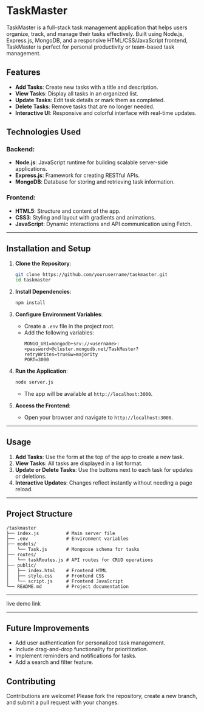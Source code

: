 
# **TaskMaster**

TaskMaster is a full-stack task management application that helps users organize, track, and manage their tasks effectively. Built using Node.js, Express.js, MongoDB, and a responsive HTML/CSS/JavaScript frontend, TaskMaster is perfect for personal productivity or team-based task management.

## **Features**

- **Add Tasks**: Create new tasks with a title and description.
- **View Tasks**: Display all tasks in an organized list.
- **Update Tasks**: Edit task details or mark them as completed.
- **Delete Tasks**: Remove tasks that are no longer needed.
- **Interactive UI**: Responsive and colorful interface with real-time updates.
## **Technologies Used**

### Backend:
- **Node.js**: JavaScript runtime for building scalable server-side applications.
- **Express.js**: Framework for creating RESTful APIs.
- **MongoDB**: Database for storing and retrieving task information.

### Frontend:
- **HTML5**: Structure and content of the app.
- **CSS3**: Styling and layout with gradients and animations.
- **JavaScript**: Dynamic interactions and API communication using Fetch.

---

## **Installation and Setup**

1. **Clone the Repository**:
   ```bash
   git clone https://github.com/yourusername/taskmaster.git
   cd taskmaster
   ```

2. **Install Dependencies**:
   ```bash
   npm install
   ```

3. **Configure Environment Variables**:
   - Create a `.env` file in the project root.
   - Add the following variables:
     ```
     MONGO_URI=mongodb+srv://<username>:<password>@cluster.mongodb.net/TaskMaster?retryWrites=true&w=majority
     PORT=3000
     ```

4. **Run the Application**:
   ```bash
   node server.js
   ```
   - The app will be available at `http://localhost:3000`.

5. **Access the Frontend**:
   - Open your browser and navigate to `http://localhost:3000`.

---

## **Usage**

1. **Add Tasks**: Use the form at the top of the app to create a new task.
2. **View Tasks**: All tasks are displayed in a list format.
3. **Update or Delete Tasks**: Use the buttons next to each task for updates or deletions.
4. **Interactive Updates**: Changes reflect instantly without needing a page reload.

---

## **Project Structure**

```
/taskmaster
├── index.js          # Main server file
├── .env              # Environment variables
├── models/
│   └── Task.js       # Mongoose schema for tasks
├── routes/
│   └── taskRoutes.js # API routes for CRUD operations
├── public/
│   ├── index.html    # Frontend HTML
│   ├── style.css     # Frontend CSS
│   └── script.js     # Frontend JavaScript
└── README.md         # Project documentation
```

---
live demo link


---

## **Future Improvements**

- Add user authentication for personalized task management.
- Include drag-and-drop functionality for prioritization.
- Implement reminders and notifications for tasks.
- Add a search and filter feature.



## **Contributing**

Contributions are welcome! Please fork the repository, create a new branch, and submit a pull request with your changes.
